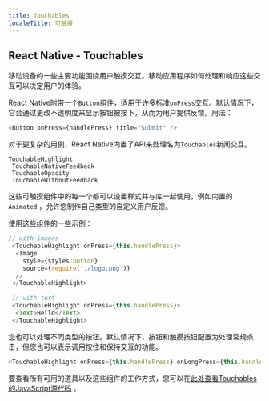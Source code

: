 ```yaml
---
title: Touchables
localeTitle: 可触摸
---
```

## React Native - Touchables

移动设备的一些主要功能围绕用户触摸交互。移动应用程序如何处理和响应这些交互可以决定用户的体验。

React Native附带一个`Button`组件，适用于许多标准`onPress`交互。默认情况下，它会通过更改不透明度来显示按钮被按下，从而为用户提供反馈。用法：

```js
<Button onPress={handlePress} title="Submit" /> 
```

对于更复杂的用例，React Native内置了API来处理名为`Touchables`新闻交互。
```
TouchableHighlight 
 TouchableNativeFeedback 
 TouchableOpacity 
 TouchableWithoutFeedback 
```

这些可触摸组件中的每一个都可以设置样式并与库一起使用，例如内置的`Animated` ，允许您制作自己类型的自定义用户反馈。

使用这些组件的一些示例：

```js
// with images 
 <TouchableHighlight onPress={this.handlePress}> 
  <Image 
    style={styles.button} 
    source={require('./logo.png')} 
  /> 
 </TouchableHighlight> 
 
 // with text 
 <TouchableHighlight onPress={this.handlePress}> 
  <Text>Hello</Text> 
 </TouchableHighlight> 
```

您也可以处理不同类型的按钮。默认情况下，按钮和触摸按钮配置为处理常规点击，但您也可以表示调用按住和保持交互的功能。

```js
<TouchableHighlight onPress={this.handlePress} onLongPress={this.handleLongPress}> 
```

要查看所有可用的道具以及这些组件的工作方式，您可以在[此处查看Touchables的JavaScript源代码](https://github.com/facebook/react-native/tree/master/Libraries/Components/Touchable) 。